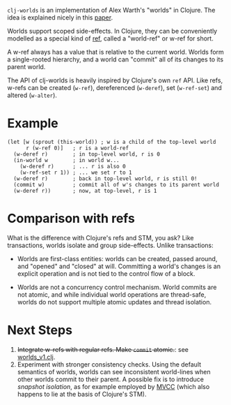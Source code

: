 `clj-worlds` is an implementation of Alex Warth's "worlds" in Clojure.
The idea is explained nicely in this [paper](http://www.vpri.org/pdf/tr2011001_final_worlds.pdf).

Worlds support scoped side-effects.
In Clojure, they can be conveniently modelled as a special kind of [ref](http://clojure.org/refs), called a "world-ref" or w-ref for short.

A w-ref always has a value that is relative to the current world.
Worlds form a single-rooted hierarchy, and a world can "commit"
all of its changes to its parent world.

The API of clj-worlds is heavily inspired by Clojure's own `ref` API.
Like refs, w-refs can be created (`w-ref`), dereferenced (`w-deref`),
set (`w-ref-set`) and altered (`w-alter`).

Example
=======

    (let [w (sprout (this-world)) ; w is a child of the top-level world
          r (w-ref 0)]   ; r is a world-ref
      (w-deref r)        ; in top-level world, r is 0
      (in-world w        ; in world w...
        (w-deref r)      ; ... r is also 0
        (w-ref-set r 1)) ; ... we set r to 1
      (w-deref r)        ; back in top-level world, r is still 0!
      (commit w)         ; commit all of w's changes to its parent world
      (w-deref r))       ; now, at top-level, r is 1

Comparison with refs
====================

What is the difference with Clojure's refs and STM, you ask?
Like transactions, worlds isolate and group side-effects.
Unlike transactions:

  * Worlds are first-class entities: worlds can be created, passed around, and "opened" and "closed" at will. Committing a world's changes is an explicit operation and is not tied to the control flow of a block.

  * Worlds are not a concurrency control mechanism. World commits are not atomic, and while individual world operations are thread-safe, worlds do not support multiple atomic updates and thread isolation.
  
Next Steps
==========

  1. <strike>Integrate w-refs with regular refs. Make `commit` atomic.</strike>: see [worlds_v1.clj](https://github.com/tvcutsem/clj-worlds/blob/master/src/worlds_v1.clj).
  2. Experiment with stronger consistency checks.
     Using the default semantics of worlds, worlds can see
     inconsistent world-lines when other worlds commit to their parent.
     A possible fix is to introduce _snapshot isolation_, as for example
     employed by 
     [MVCC](http://en.wikipedia.org/wiki/Multiversion_concurrency_control)
     (which also happens to lie at the basis of Clojure's STM).